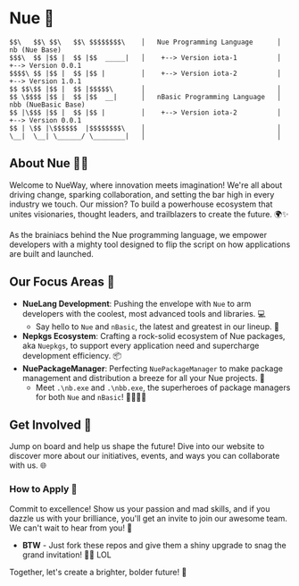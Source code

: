 # Nue 🚀

```                                
$$\   $$\ $$\   $$\ $$$$$$$$\    │   Nue Programming Language      │  nb (Nue Base)
$$$\  $$ |$$ |  $$ |$$  _____|   │    +--> Version iota-1          │   +--> Version 0.0.1
$$$$\ $$ |$$ |  $$ |$$ |         │    +--> Version iota-2          │   +--> Version 1.0.1
$$ $$\$$ |$$ |  $$ |$$$$$\       │                                 │
$$ \$$$$ |$$ |  $$ |$$  __|      │   nBasic Programming Language   │  nbb (NueBasic Base)
$$ |\$$$ |$$ |  $$ |$$ |         │    +--> Version iota-2          │   +--> Version 0.0.1
$$ | \$$ |\$$$$$$  |$$$$$$$$\    │                                 │
\__|  \__| \______/ \________|   │                                 │
```

## About Nue 🧠💡

Welcome to NueWay, where innovation meets imagination! We're all about driving change, sparking collaboration, and setting the bar high in every industry we touch. Our mission? To build a powerhouse ecosystem that unites visionaries, thought leaders, and trailblazers to create the future. 🌍✨

As the brainiacs behind the Nue programming language, we empower developers with a mighty tool designed to flip the script on how applications are built and launched. 

## Our Focus Areas 🎯

- **NueLang Development**: Pushing the envelope with `Nue` to arm developers with the coolest, most advanced tools and libraries. 💻  
  - Say hello to `Nue` and `nBasic`, the latest and greatest in our lineup. 👋
- **Nepkgs Ecosystem**: Crafting a rock-solid ecosystem of Nue packages, aka `Nuepkgs`, to support every application need and supercharge development efficiency. 📦  
- **NuePackageManager**: Perfecting `NuePackageManager` to make package management and distribution a breeze for all your Nue projects. 🚀
  - Meet `.\nb.exe` and `.\nbb.exe`, the superheroes of package managers for both `Nue` and `nBasic`! 🦸‍♂️🦸‍♀️

## Get Involved 🤝

Jump on board and help us shape the future! Dive into our website to discover more about our initiatives, events, and ways you can collaborate with us. 🌐

### How to Apply 💼

Commit to excellence! Show us your passion and mad skills, and if you dazzle us with your brilliance, you'll get an invite to join our awesome team. We can't wait to hear from you! 🎉
- **BTW** - Just fork these repos and give them a shiny upgrade to snag the grand invitation! 🚀🔧 LOL

Together, let's create a brighter, bolder future! 🌟
